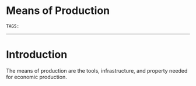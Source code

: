 # Means of Production
`TAGS:` 

---
# Introduction
The means of production are the tools, infrastructure, and property needed for economic production. 